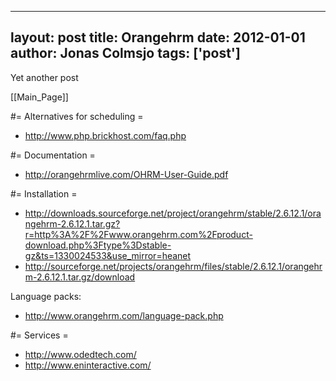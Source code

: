 
---
layout: post
title: Orangehrm
date: 2012-01-01
author: Jonas Colmsjo
tags: ['post']
---

Yet another post





[[Main_Page]]


#= Alternatives for scheduling =

* http://www.php.brickhost.com/faq.php


#= Documentation =

* http://orangehrmlive.com/OHRM-User-Guide.pdf


#= Installation =

* http://downloads.sourceforge.net/project/orangehrm/stable/2.6.12.1/orangehrm-2.6.12.1.tar.gz?r=http%3A%2F%2Fwww.orangehrm.com%2Fproduct-download.php%3Ftype%3Dstable-gz&ts=1330024533&use_mirror=heanet
* http://sourceforge.net/projects/orangehrm/files/stable/2.6.12.1/orangehrm-2.6.12.1.tar.gz/download


Language packs:
* http://www.orangehrm.com/language-pack.php


#= Services =

* http://www.odedtech.com/
* http://www.eninteractive.com/
